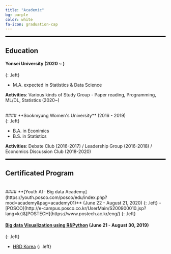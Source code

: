 ```yaml
---
title: "Academic"
bg: purple
color: white
fa-icon: graduation-cap
---
```



<hr style="border-top: solid 3px;" />

## Education
#### **Yonsei University** (2020 ~ ) <br>
{: .left}

- M.A. expected in Statistics & Data Science 

**Activities**: Various kinds of Study Group - Paper reading, Programming, ML/DL, Statistics (2020~)


<br>
#### **Sookmyung Women's University** (2016 - 2019) <br>
{: .left}

- B.A. in Econimics 
- B.S. in Statistics 

**Activities**: Debate Club (2016-2017) / Leadership Group (2016-2018) / Economics Discussion Club (2018-2020)<br>

<hr style="border-top: solid 3px;" />


## Certificated Program
<br>
#### **[Youth AIㆍBig data Academy](https://youth.posco.com/posco/edu/index.php?mod=academy&pag=academy01)** (June 22 - August 21, 2020)
{: .left}
- [POSCO](http://e-campus.posco.co.kr/UserMain/S200900010.jsp?lang=kr)&[POSTECH](https://www.postech.ac.kr/eng/) 
{: .left}

#### **[Big data Visualization using R&Python](https://www.multicampus.com/em/enrolment/courseDetai?p_menu=NzUjU1VC&p_gubun=Qw==&corsCd=Q31381)** (June 21 - August 30, 2019)
{: .left}
- [HRD Korea](https://www.hrdkorea.or.kr/) 
{: .left}

